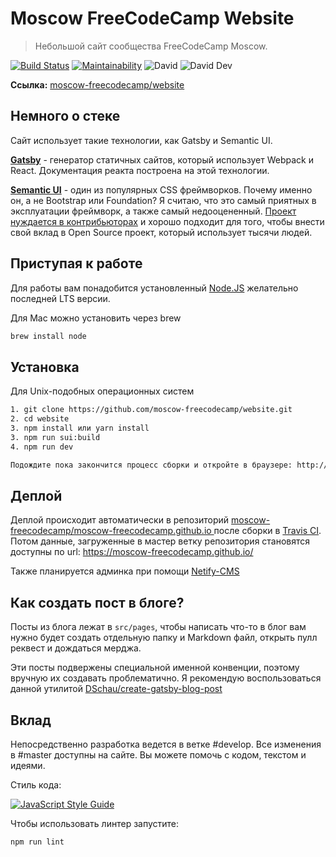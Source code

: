 # Moscow FreeCodeCamp Website

> Небольшой сайт сообщества FreeCodeCamp Moscow.

[![Build Status](https://travis-ci.org/moscow-freecodecamp/website.svg?branch=master)](https://travis-ci.org/moscow-freecodecamp/website)
[![Maintainability](https://api.codeclimate.com/v1/badges/1886fdce2deec4c2caf3/maintainability)](https://codeclimate.com/github/moscow-freecodecamp/website/maintainability)
![David](https://img.shields.io/david/moscow-freecodecamp/website.svg)
![David Dev](https://img.shields.io/david/dev/moscow-freecodecamp/website.svg)


**Ссылка:** [moscow-freecodecamp/website](http://moscow-freecodecamp.github.io/website/)

## Немного о стеке

Cайт использует такие технологии, как Gatsby и Semantic UI.

**[Gatsby](https://www.gatsbyjs.org/)** - генератор статичных сайтов, который использует Webpack и React. Документация реакта построена на этой технологии.

**[Semantic UI](http://react.semantic-ui.com/)** - один из популярных CSS фреймворков. Почему именно он, а не Bootstrap или Foundation? Я считаю, что это самый приятных в эксплуатации фреймворк, а также самый недооцененный. [Проект нуждается в контрибьюторах](https://github.com/Semantic-Org/Semantic-UI/issues) и хорошо подходит для того, чтобы внести свой вклад в Open Source проект, который использует тысячи людей.

## Приступая к работе
Для работы вам понадобится установленный [Node.JS](https://nodejs.org/en/download/) желательно последней LTS версии.

Для Mac можно установить через brew

```bash
brew install node
```

## Установка

Для Unix-подобных операционных систем

```bash
1. git clone https://github.com/moscow-freecodecamp/website.git
2. cd website
3. npm install или yarn install
3. npm run sui:build
4. npm run dev

Подождите пока закончится процесс сборки и откройте в браузере: http://localhost:8000/
```

## Деплой
Деплой происходит автоматически в репозиторий [moscow-freecodecamp/moscow-freecodecamp.github.io
](https://github.com/moscow-freecodecamp/moscow-freecodecamp.github.io) после сборки в [Travis CI](https://travis-ci.org/moscow-freecodecamp/website). Потом данные, загруженные в мастер ветку репозитория становятся доступны по url: https://moscow-freecodecamp.github.io/

Также планируется админка при помощи [Netify-CMS](https://www.netlifycms.org/)

## Как создать пост в блоге?

Посты из блога лежат в ```src/pages```, чтобы написать что-то в блог вам нужно будет создать отдельную папку и Markdown файл, открыть пулл реквест и дождаться мерджа.

Эти посты подвержены специальной именной конвенции, поэтому вручную их создавать проблематично. Я рекомендую воспользоваться данной утилитой [DSchau/create-gatsby-blog-post](https://github.com/DSchau/create-gatsby-blog-post)

## Вклад

Непосредственно разработка ведется в ветке #develop. Все изменения в #master доступны на сайте. Вы можете помочь с кодом, текстом и идеями.

Стиль кода:

[![JavaScript Style Guide](https://cdn.rawgit.com/standard/standard/master/badge.svg)](https://github.com/standard/standard)

Чтобы использовать линтер запустите:

```bash
npm run lint
```

